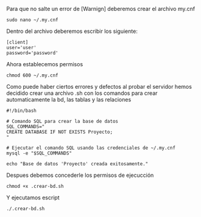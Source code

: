 Para que no salte un error de [Warnign] deberemos crear el archivo my.cnf
```
sudo nano ~/.my.cnf
```
Dentro del archivo deberemos escribir los siguiente:
```
[client]
user='user'
password='password'
```
Ahora establecemos permisos
```
chmod 600 ~/.my.cnf
```
Como puede haber ciertos errores y defectos al probar el servidor hemos decidido crear una archivo .sh con los comandos para crear automaticamente la bd, las tablas y las relaciones 
```
#!/bin/bash

# Comando SQL para crear la base de datos
SQL_COMMANDS="
CREATE DATABASE IF NOT EXISTS Proyecto;
"

# Ejecutar el comando SQL usando las credenciales de ~/.my.cnf
mysql -e "$SQL_COMMANDS"

echo "Base de datos 'Proyecto' creada exitosamente."
```

Despues debemos concederle los permisos de ejecucción 
```
chmod +x .crear-bd.sh
```
Y ejecutamos escript
```
./.crear-bd.sh
```
